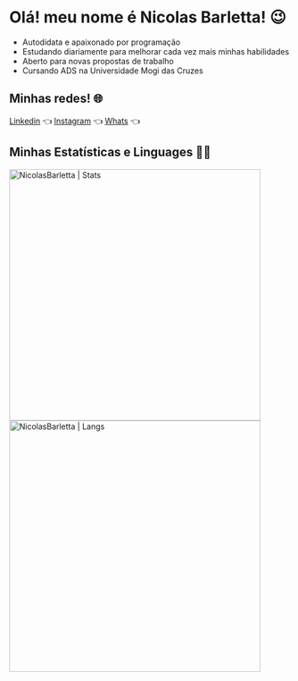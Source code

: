 # Olá! meu nome é Nicolas Barletta! 😉

<ul>
    <li>Autodidata e apaixonado por programação</li>
    <li>Estudando diariamente para melhorar cada vez mais minhas habilidades</li>
    <li>Aberto para novas propostas de trabalho</li>
    <li>Cursando ADS na Universidade Mogi das Cruzes</li>
</ul>

## Minhas redes! 🌐

[Linkedin](https://www.linkedin.com/in/nicolas-barletta-568616202/) 👈
[Instagram](https://www.instagram.com/nicolasbarletta/) 👈
[Whats](https://api.whatsapp.com/send?phone=5511991371771) 👈

## Minhas Estatísticas e Linguages 👨‍💻

<p>
  <a href="https://github.com/NicolasBarletta">
    <img width="450px" src="https://github-readme-stats.vercel.app/api?username=NicolasBarletta&show_icons=true&theme=omni" alt="NicolasBarletta | Stats" />
    <img width="450px" src="https://github-readme-stats.vercel.app/api/top-langs/?username=NicolasBarletta&langs_count=6&theme=omni&layout=compact" alt="NicolasBarletta | Langs" />
 </a>
</p>
